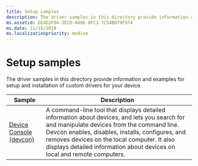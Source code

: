 ```yaml
---
title: Setup samples
description: The driver samples in this directory provide information and examples for setup and installation of custom drivers for your device.
ms.assetid: EE4D2F04-3ECD-4406-8FC3-7C54B079F974
ms.date: 11/15/2019
ms.localizationpriority: medium
---
```


# Setup samples

The driver samples in this directory provide information and examples for setup and installation of custom drivers for your device.

| Sample | Description |
| --- | --- |
| [Device Console (devcon)](https://docs.microsoft.com/samples/microsoft/windows-driver-samples/device-console-devcon-tool/) | A command-line tool that displays detailed information about devices, and lets you search for and manipulate devices from the command line. Devcon enables, disables, installs, configures, and removes devices on the local computer. It also displays detailed information about devices on local and remote computers. |
